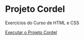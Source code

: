 # Projeto Cordel
 Exercícios do Curso de HTML e CSS

<a href="https://saraviz.github.io/Projeto-Cordel/index.html" >Executar o Projeto Cordel </a>
